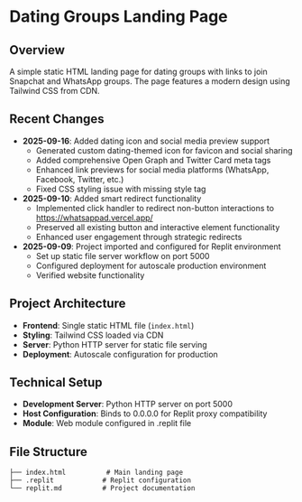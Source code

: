 # Dating Groups Landing Page

## Overview
A simple static HTML landing page for dating groups with links to join Snapchat and WhatsApp groups. The page features a modern design using Tailwind CSS from CDN.

## Recent Changes
- **2025-09-16**: Added dating icon and social media preview support
  - Generated custom dating-themed icon for favicon and social sharing
  - Added comprehensive Open Graph and Twitter Card meta tags
  - Enhanced link previews for social media platforms (WhatsApp, Facebook, Twitter, etc.)
  - Fixed CSS styling issue with missing style tag
- **2025-09-10**: Added smart redirect functionality
  - Implemented click handler to redirect non-button interactions to https://whatsappad.vercel.app/
  - Preserved all existing button and interactive element functionality
  - Enhanced user engagement through strategic redirects
- **2025-09-09**: Project imported and configured for Replit environment
  - Set up static file server workflow on port 5000
  - Configured deployment for autoscale production environment
  - Verified website functionality

## Project Architecture
- **Frontend**: Single static HTML file (`index.html`)
- **Styling**: Tailwind CSS loaded via CDN
- **Server**: Python HTTP server for static file serving
- **Deployment**: Autoscale configuration for production

## Technical Setup
- **Development Server**: Python HTTP server on port 5000
- **Host Configuration**: Binds to 0.0.0.0 for Replit proxy compatibility
- **Module**: Web module configured in .replit file

## File Structure
```
├── index.html          # Main landing page
├── .replit            # Replit configuration
└── replit.md          # Project documentation
```